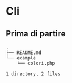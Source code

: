 # Cli

## Prima di partire

    .
    ├── README.md
    └── example
        └── colori.php
    
    1 directory, 2 files
